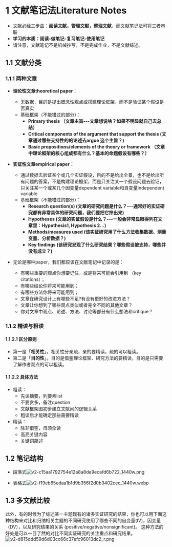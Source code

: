 # 1 文献笔记法Literature Notes
+ 文献必经三步曲：**阅读文献，管理文献，整理文献**，而文献笔记法可将三者串联
+ **学习的本质：阅读-做笔记-复习笔记-使用笔记**
+ 请注意，文献笔记不是机械抄写，不是完成作业，不是文献综述。

## 1.1 文献分类
### 1.1.1 两种文章
+ **理论性文章theoretical paper**：
	+ 无数据，目的是提出概念性观点或搭建理论框架，而不是验证某个假设是否真实
	+ 基础框架（不能错过的部分）：
		+ **Primary thesis （文章主旨---文章想说啥？如果不明显就自己去总结）**
		- **Critical components of the argument that support the thesis (文章通过哪些支持性的的论述去argue 这个主旨？)**
		- **Basic propositions/elements of the theory or framework （文章中理论框架的核心组成都有什么？基本的命题假设有哪些？）**
+ **实证性文章empirical paper：**
	+ 通过数据去验证某个或几个实证假设，目的不是给出全景，也不是给出所有问题的答案，不是构建理论框架，而是只关注某一个假设问题去验证，只关注某一个或某几个因变量dependent variable和自变量independent variable
	+ 基础框架（不能错过的部分）：
		+ **Research question(s) (文章的研究问题是什么？---通常好的实证研究都有非常具体的研究问题，我们要把它拎出来)**
		- **Hypotheses (文章的实证假设是什么？---一般会非常显眼得列在文章里：Hypothesis1, Hypothesis 2…)**
		- **Methods/measures used (该实证研究用了什么方法收集数据、测量变量、分析数据？)**
		- **Key findings (该研究发现了什么研究结果？哪些假设被支持，哪些并没有成立？)**

+ 无论是哪种paper，我们都应该在文献笔记中记录的是：
	- 有哪些重要的观点你想要记住，或是将来可能会引用到 （key citations）；
	- 有哪些结论你将来可能用到；
	- 有哪些方法你将来可能用到；
	- 文章在研究设计上有哪些不足?有没有更好的改进方法？
	- 文章让你想到了哪些观点类似或者完全不同的其他文章？
	- 你对文章中观点、论述、方法、讨论等部分有什么想法和critique？

### 1.1.2 精读与粗读
#### 1.1.2.1 区分原则
+ 第一是「**相关性**」。相关性分亲疏，亲的要精读，疏的可以粗读。
+ 第二是「**目的性**」。目的是借鉴理论框架、研究方法的要精读，目的是只需要了解作者观点的可以粗读。

#### 1.1.2.2 具体方法
+ 粗读：
	+ 先读摘要，列要素list
	+ 不要贪多，备注question
	+ 文献框架图初步建立文献间的逻辑关系
	+ 粗读后才能确定那些需要精读
+ 精读：
	+ 除非借鉴，毋须全读
	+ 高亮关键内容
	+ 关键词简述
## 1.2 笔记结构
+ 段落式![v2-c15aa1792754e12a8a8de9ecafd6b722_1440w.png](https://aquazone.oss-cn-guangzhou.aliyuncs.com/v2-c15aa1792754e12a8a8de9ecafd6b722_1440w.png)

+ 表格式![v2-f19eb65edaa1b1d9b356f2d0b3402cec_1440w.webp](https://aquazone.oss-cn-guangzhou.aliyuncs.com/v2-f19eb65edaa1b1d9b356f2d0b3402cec_1440w.webp)

## 1.3 多文献比较
此外，有的时候为了综述某一主题现有的诸多实证研究的结果，你也可以用下面这种结构来对比和归纳相关主题的不同研究使用了哪些不同的自变量(IV)，因变量（DV），以及研究结果的关系 (positive/negative/nonsignificant)。 这种方法的好处是可以一目了然的对比不同实证研究的关注重点和研究结果。![v2-d815ddd59d6d03cc66c37efc96013dc2_r.png](https://aquazone.oss-cn-guangzhou.aliyuncs.com/v2-d815ddd59d6d03cc66c37efc96013dc2_r.png)
